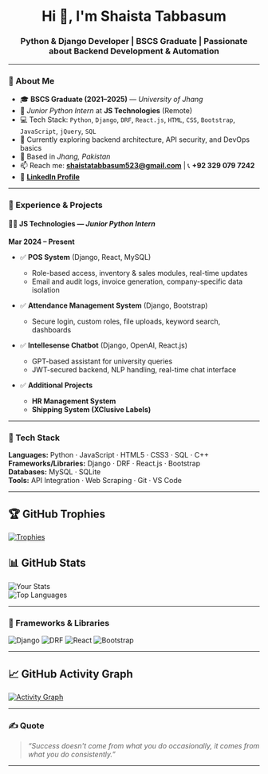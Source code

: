<h1 align="center">Hi 👋, I'm Shaista Tabbasum</h1>
<h3 align="center">Python & Django Developer | BSCS Graduate | Passionate about Backend Development & Automation</h3>

---
  
### 🧾 About Me

- 🎓 **BSCS Graduate (2021–2025)** — *University of Jhang*
- 💼 *Junior Python Intern* at **JS Technologies** (Remote)
- 💻 Tech Stack: `Python`, `Django`, `DRF`, `React.js`, `HTML`, `CSS`, `Bootstrap`, `JavaScript`, `jQuery`, `SQL`
- 🌱 Currently exploring backend architecture, API security, and DevOps basics
- 📍 Based in *Jhang, Pakistan*
- 📫 Reach me: **shaistatabbasum523@gmail.com** | 📞 **+92 329 079 7242**  
- 🔗 [**LinkedIn Profile**](https://www.linkedin.com/in/shaista-tabbasum/)

---

### 💼 Experience & Projects

#### 👩‍💻 **JS Technologies** — *Junior Python Intern*  
**Mar 2024 – Present**  
- ✅ **POS System** (Django, React, MySQL)  
  - Role-based access, inventory & sales modules, real-time updates  
  - Email and audit logs, invoice generation, company-specific data isolation

- ✅ **Attendance Management System** (Django, Bootstrap)  
  - Secure login, custom roles, file uploads, keyword search, dashboards

- ✅ **Intellesense Chatbot** (Django, OpenAI, React.js)  
  - GPT-based assistant for university queries  
  - JWT-secured backend, NLP handling, real-time chat interface

- ✅ **Additional Projects**  
  - **HR Management System**  
  - **Shipping System (XClusive Labels)**

---

### 🧰 Tech Stack

**Languages:** Python · JavaScript · HTML5 · CSS3 · SQL · C++  
**Frameworks/Libraries:** Django · DRF · React.js · Bootstrap  
**Databases:** MySQL · SQLite  
**Tools:** API Integration · Web Scraping · Git · VS Code

---

## 🏆 GitHub Trophies  
[![Trophies](https://github-profile-trophy.vercel.app/?username=shaista020&theme=dracula&no-frame=true&row=2&column=4)](https://github.com/ryo-ma/github-profile-trophy)

## 📊 GitHub Stats  
![Your Stats](https://github-readme-stats.vercel.app/api?username=shaista020&show_icons=true&theme=algolia)  
![Top Languages](https://github-readme-stats.vercel.app/api/top-langs/?username=shaista020&layout=compact&theme=algolia)

---

### 🚀 Frameworks & Libraries

![Django](https://img.shields.io/badge/-Django-092E20?style=for-the-badge&logo=django&logoColor=white)
![DRF](https://img.shields.io/badge/-DRF-ff1709?style=for-the-badge&logo=django&logoColor=white)
![React](https://img.shields.io/badge/-React-20232A?style=for-the-badge&logo=react&logoColor=61DAFB)
![Bootstrap](https://img.shields.io/badge/-Bootstrap-563D7C?style=for-the-badge&logo=bootstrap&logoColor=white)
 
---

## 📈 GitHub Activity Graph  
[![Activity Graph](https://github-readme-activity-graph.vercel.app/graph?username=shaista020&theme=github-compact)](https://github.com/ashutosh00710/github-readme-activity-graph)

---

### ✍️ Quote

> *“Success doesn't come from what you do occasionally, it comes from what you do consistently.”*

---
